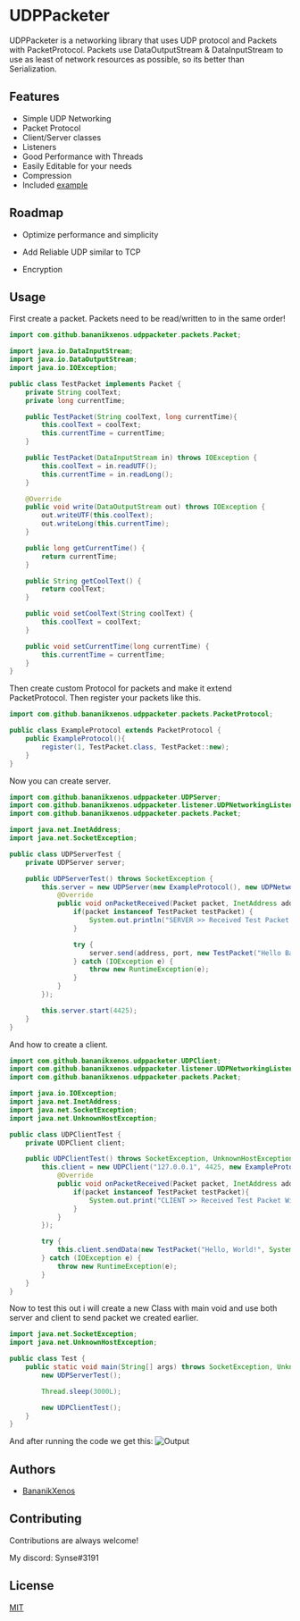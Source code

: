 
# UDPPacketer

UDPPacketer is a networking library that uses UDP protocol and Packets with PacketProtocol.
Packets use DataOutputStream & DataInputStream to use as least of network resources as possible,
so its better than Serialization.


## Features

- Simple UDP Networking
- Packet Protocol
- Client/Server classes
- Listeners
- Good Performance with Threads
- Easily Editable for your needs
- Compression
- Included [example](src/example/)


## Roadmap

- Optimize performance and simplicity

- Add Reliable UDP similar to TCP

- Encryption


## Usage

First create a packet. Packets need to be read/written to in the same order!

```java
import com.github.bananikxenos.udppacketer.packets.Packet;

import java.io.DataInputStream;
import java.io.DataOutputStream;
import java.io.IOException;

public class TestPacket implements Packet {
    private String coolText;
    private long currentTime;

    public TestPacket(String coolText, long currentTime){
        this.coolText = coolText;
        this.currentTime = currentTime;
    }

    public TestPacket(DataInputStream in) throws IOException {
        this.coolText = in.readUTF();
        this.currentTime = in.readLong();
    }

    @Override
    public void write(DataOutputStream out) throws IOException {
        out.writeUTF(this.coolText);
        out.writeLong(this.currentTime);
    }

    public long getCurrentTime() {
        return currentTime;
    }

    public String getCoolText() {
        return coolText;
    }

    public void setCoolText(String coolText) {
        this.coolText = coolText;
    }

    public void setCurrentTime(long currentTime) {
        this.currentTime = currentTime;
    }
}
```

Then create custom Protocol for packets and make it extend PacketProtocol. Then register your packets like this.

```java
import com.github.bananikxenos.udppacketer.packets.PacketProtocol;

public class ExampleProtocol extends PacketProtocol {
    public ExampleProtocol(){
        register(1, TestPacket.class, TestPacket::new);
    }
}
```

Now you can create server.

```java
import com.github.bananikxenos.udppacketer.UDPServer;
import com.github.bananikxenos.udppacketer.listener.UDPNetworkingListener;
import com.github.bananikxenos.udppacketer.packets.Packet;

import java.net.InetAddress;
import java.net.SocketException;

public class UDPServerTest {
    private UDPServer server;

    public UDPServerTest() throws SocketException {
        this.server = new UDPServer(new ExampleProtocol(), new UDPNetworkingListener() {
            @Override
            public void onPacketReceived(Packet packet, InetAddress address, int port) {
                if(packet instanceof TestPacket testPacket) {
                    System.out.println("SERVER >> Received Test Packet With coolString: " + testPacket.getCoolText() + " and Time: " + testPacket.getCurrentTime());
                }

                try {
                    server.send(address, port, new TestPacket("Hello Back!", System.currentTimeMillis()));
                } catch (IOException e) {
                    throw new RuntimeException(e);
                }
            }
        });

        this.server.start(4425);
    }
}
```

And how to create a client.

```java
import com.github.bananikxenos.udppacketer.UDPClient;
import com.github.bananikxenos.udppacketer.listener.UDPNetworkingListener;
import com.github.bananikxenos.udppacketer.packets.Packet;

import java.io.IOException;
import java.net.InetAddress;
import java.net.SocketException;
import java.net.UnknownHostException;

public class UDPClientTest {
    private UDPClient client;

    public UDPClientTest() throws SocketException, UnknownHostException {
        this.client = new UDPClient("127.0.0.1", 4425, new ExampleProtocol(), new UDPNetworkingListener() {
            @Override
            public void onPacketReceived(Packet packet, InetAddress address, int port) {
                if(packet instanceof TestPacket testPacket){
                    System.out.print("CLIENT >> Received Test Packet With coolString: " + testPacket.getCoolText() + " and Time: " + testPacket.getCurrentTime());
                }
            }
        });

        try {
            this.client.sendData(new TestPacket("Hello, World!", System.currentTimeMillis()));
        } catch (IOException e) {
            throw new RuntimeException(e);
        }
    }
}
```

Now to test this out i will create a new Class with main void and use both server and client to send packet we created earlier.

```java
import java.net.SocketException;
import java.net.UnknownHostException;

public class Test {
    public static void main(String[] args) throws SocketException, UnknownHostException, InterruptedException {
        new UDPServerTest();

        Thread.sleep(3000L);

        new UDPClientTest();
    }
}
```

And after running the code we get this:
![Output](https://i.ibb.co/JjfTmZF/output.png)


## Authors

- [BananikXenos](https://github.com/BananikXenos)


## Contributing

Contributions are always welcome!

My discord: Synse#3191


## License

[MIT](https://choosealicense.com/licenses/mit/)


